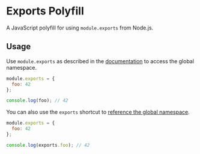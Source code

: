 Exports Polyfill
=======================

A JavaScript polyfill for using `module.exports` from Node.js.

## Usage

Use `module.exports` as described in the [documentation](http://nodejs.org/api/modules.html#modules_module_exports) to access the global namespace.

```js
module.exports = {
  foo: 42
};

console.log(foo); // 42
```

You can also use the `exports` shortcut to [reference the global namespace](http://nodejs.org/api/modules.html#modules_exports_alias).

```js
module.exports = {
  foo: 42
};

console.log(exports.foo); // 42
```

